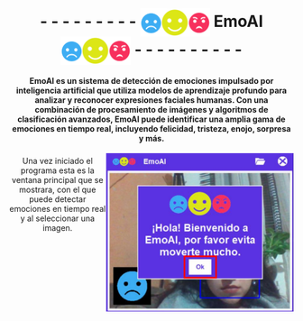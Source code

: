 <br clear="both">
<h1 align="center">- - - - - - - - - <img align="center" height="50" src="/Pictures/logo.png"  /> EmoAI <img align="center" height="50" src="/Pictures/logo.png"  /> - - - - - - - - - -</h1>


<h4 align="center">EmoAI es un sistema de detección de emociones impulsado por inteligencia artificial que utiliza modelos de aprendizaje profundo para analizar y reconocer expresiones faciales humanas. Con una combinación de procesamiento de imágenes y algoritmos de clasificación avanzados, EmoAI puede identificar una amplia gama de emociones en tiempo real, incluyendo felicidad, tristeza, enojo, sorpresa y más.</h4>

<img align="right" height="281" src="/Pictures/Interface.png"  />

###

<p align="center">Una vez iniciado el programa esta es la ventana principal que se mostrara, con el que puede detectar emociones en tiempo real y al seleccionar una imagen.</p>

###
